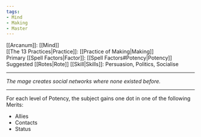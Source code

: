 ```yaml
---
tags:
- Mind
- Making
- Master
---
```


[[Arcanum]]: [[Mind]]\
[[The 13 Practices|Practice]]: [[Practice of Making|Making]]\
Primary [[Spell Factors|Factor]]: [[Spell Factors#Potency|Potency]]\
Suggested [[Rotes|Rote]] [[Skill|Skills]]: Persuasion, Politics, Socialise

---

_The mage creates social networks where none existed before._

---

For each level of Potency, the subject gains one dot in one of the following Merits:
- Allies
- Contacts
- Status